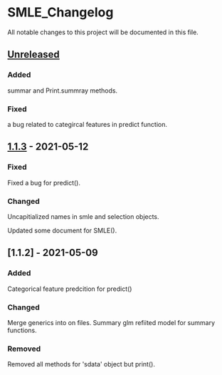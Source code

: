 ﻿# SMLE_Changelog

All notable changes to this project will be documented in this file.

## [Unreleased]

### Added

summar and Print.summray methods.

### Fixed

a bug related to categircal features in predict function.

## [1.1.3] - 2021-05-12

### Fixed
Fixed a bug for predict().


### Changed
Uncapitialized names in smle and selection objects.

Updated some document for SMLE().


## [1.1.2] - 2021-05-09

### Added
Categorical feature predcition for predict()


### Changed

Merge generics into on files.
Summary glm refiited model for summary functions.

### Removed

Removed all methods for 'sdata' object but print().


[unreleased]: https://github.com/JasonQxZ/SMLE/compare/SMLE_1.1.2...HEAD
[1.1.3]: https://github.com/JasonQxZ/SMLE/compare/SMLE_1.1.1...SMLE_1.1.4
